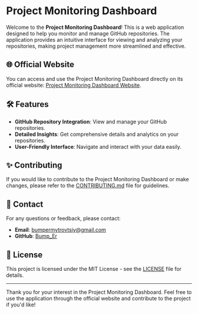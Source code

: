 # Project Monitoring Dashboard

Welcome to the **Project Monitoring Dashboard**! This is a web application designed to help you monitor and manage GitHub repositories. The application provides an intuitive interface for viewing and analyzing your repositories, making project management more streamlined and effective.

## 🌐 Official Website

You can access and use the Project Monitoring Dashboard directly on its official website: [Project Monitoring Dashboard Website]().

## 🛠️ Features

- **GitHub Repository Integration**: View and manage your GitHub repositories.
- **Detailed Insights**: Get comprehensive details and analytics on your repositories.
- **User-Friendly Interface**: Navigate and interact with your data easily.

## ✨ Contributing

If you would like to contribute to the Project Monitoring Dashboard or make changes, please refer to the [CONTRIBUTING.md](CONTRIBUTING.md) file for guidelines.

## 📧 Contact

For any questions or feedback, please contact:

- **Email**: [bumpermytrovtsiy@gmail.com](mailto:bumpermytrovtsiy@gmail.com)
- **GitHub**: [Bump_Er](https://github.com/NewBumpEr)

## 📜 License

This project is licensed under the MIT License - see the [LICENSE](LICENSE) file for details.

---

Thank you for your interest in the Project Monitoring Dashboard. Feel free to use the application through the official website and contribute to the project if you'd like!
